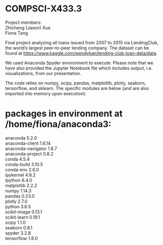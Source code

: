 # COMPSCI-X433.3

Project members:     
Zhicheng (Jason) Xue    
Fiona Tang

Final project analyzing all loans issued from 2007 to 2015 via LendingClub, the world’s largest peer-to-peer lending company. The dataset can be found at https://www.kaggle.com/wendykan/lending-club-loan-data/data.

We used Anaconda Spyder environment to execute. Please note that we have also provided the Jupyter Notebook file which includes output, i.e. visualizations, from our presentation.

The code relies on numpy, scipy, pandas, matplotlib, plotly, seaborn, tensorflow, and sklearn. The specific modules are below (and are also imported into memory upon execution):

# packages in environment at /home/fiona/anaconda3:
anaconda 5.2.0    
anaconda-client 1.6.14     
anaconda-navigator 1.8.7     
anaconda-project 0.8.2     
conda 4.5.4            
conda-build 3.10.5            
conda-env 2.6.0          
ipykernel 4.8.2                
ipython 6.4.0              
matplotlib 2.2.2         
numpy 1.14.3       
pandas 0.23.0      
plotly 2.7.0              
python 3.6.5            
scikit-image 0.13.1      
scikit-learn 0.19.1  
scipy 1.1.0         
seaborn 0.8.1    
spyder 3.2.8             
tensorflow 1.8.0 
